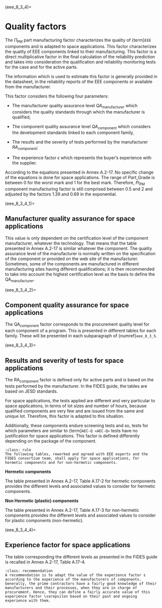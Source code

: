 <!--- Copyright (C) Matrisk GmbH 2022 -->

(eee_8_3_4)=
# Quality factors

The $\Pi_{\text{PM}}$ part manufacturing factor characterizes the quality of {term}`EEE` components and is adapted to space applications. This factor characterizes the quality of EEE components linked to their manufacturing. This factor is a direct multiplicative factor in the final calculation of the reliability prediction and takes into consideration the qualification and reliability monitoring tests for the case and for the active parts. 

The information which is used to estimate this factor is generally provided in the datasheet, in the reliability reports of the EEE components or available from the manufacturer.

This factor considers the following four parameters:

-   The manufacturer quality assurance level $QA_{\text{manufacturer}}$ which considers the quality standards through which the manufacturer is qualified,

-   The component quality assurance level $QA_{\text{component}}$ which considers the development standards linked to each component family,

-   The results and the severity of tests performed by the manufacturer $RA_{\text{component}}$;

-   The experience factor $\epsilon$ which represents the buyer’s experience with the supplier.

According to the equations presented in Annex A.2-17. No specific change of the equations is done for space applications. The range of $Part{\text{_Grade}}$ is between 0 for the worst mark and 1 for the best mark. Therefore, $Pi_{\text{PM}}$ component manufacturing factor is still comprised between 0.5 and 2 and adjusted by the factors 1.39 and 0.69 in the exponential.


(eee_8_3_4_1)=
## Manufacturer quality assurance for space applications

This value is only dependent on the certification level of the component manufacturer, whatever the technology. That means that the table presented in Annex A.2-17 is similar whatever the component. 
The quality assurance level of the manufacturer is normally written on the specification of the component or provided on the web site of the manufacturer. Sometimes, some of the components are manufactured in different manufacturing sites having different qualifications; it is then recommended to take into account the highest certification level as the basis to define the $\text{QA}_{\text{manufacturer}}$.


(eee_8_3_4_2)=
## Component quality assurance for space applications

The $\text{QA}_{\text{component}}$ factor corresponds to the procurement quality level for each component of a program.
This is presented in different tables for each family.  These will be presented in each subparagraph of {numref}`eee_8_3_5`.


(eee_8_3_4_3)=
## Results and severity of tests for space applications

The $\text{RA}_{\text{component}}$ factor is defined only for active parts and is based on the tests performed by the manufacturer. In the FIDES guide, the tables are based on JESD standards.

For space applications, the tests applied are different and very particular to space applications, in terms of lot sizes and number of hours, because qualified components are very few and are issued from the same and unique lot. Therefore, this factor is adapted to this situation. 

Additionally, these components endure screening tests and so, tests for which parameters are similar to {term}`AEC-Q <AEC-Q>` tests have no justification for space applications. This factor is defined differently depending on the package of the component. 

```{admonition} Rule
:class: rule
The following tables, reworked and agreed with EEE experts and the FIDES consortium team, shall apply for space applications, for hermetic components and for non-hermetic components.
```

**Hermetic components**

The table presented in Annex A.2-17, Table A.17-2 for hermetic components provides the different levels and associated values to consider for hermetic components.


**Non Hermetic (plastic) components**

The table presented in Annex A.2-17, Table A.17-3 for non-hermetic components provides the different levels and associated values to consider for plastic components (non-hermetic).


(eee_8_3_4_4)=
## Experience factor for space applications

The table corresponding the different levels as presented in the FIDES guide is recalled in Annex A.2-17, Table A.17-4.

```{admonition} Recommendation
:class: recommendation
A recommendation is to adapt the value of the experience factor ε according to the experience of the manufacturers of components. Generally, the prime contractors have a fairly good knowledge of their manufacturers and their processes, when they are in charge of procurement. Hence, they can define a fairly accurate value of this experience factor \varepsilon based on their past and ongoing experience with them.
```

